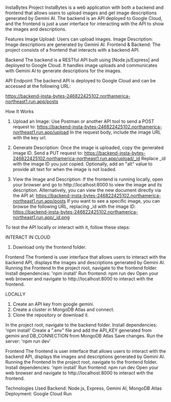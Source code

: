 InstaBytes Project
InstaBytes is a web application with both a backend and frontend that allows users to upload images and get image descriptions generated by Gemini AI. The backend is an API deployed to Google Cloud, and the frontend is just a user interface for interacting with the API to show the images and descriptions.

Features
Image Upload: Users can upload images.
Image Description: Image descriptions are generated by Gemini AI.
Frontend & Backend: The project consists of a frontend that interacts with a backend API.

Backend
The backend is a RESTful API built using [Node.js/Express] and deployed to Google Cloud. It handles image uploads and communicates with Gemini AI to generate descriptions for the images.

API Endpoint
The backend API is deployed to Google Cloud and can be accessed at the following URL:

https://backend-insta-bytes-246822425102.northamerica-northeast1.run.app/posts

How It Works
  
  1. Upload an Image:
Use Postman or another API tool to send a POST request to:
https://backend-insta-bytes-246822425102.northamerica-northeast1.run.app/upload
In the request body, include the image URL with the key url.

  2. Generate Description:
Once the image is uploaded, copy the generated image ID.
Send a PUT request to:
https://backend-insta-bytes-246822425102.northamerica-northeast1.run.app/upload/_id
Replace _id with the image ID you just copied.
Optionally, add an "alt" value to provide alt text for when the image is not loaded.

  3. View the Image and Description:
If the frontend is running locally, open your browser and go to http://localhost:8000 to view the image and its description.
Alternatively, you can view the new document directly via the API at:
https://backend-insta-bytes-246822425102.northamerica-northeast1.run.app/posts
If you want to see a specific image, you can browse the following URL, replacing _id with the image ID:
https://backend-insta-bytes-246822425102.northamerica-northeast1.run.app/_id.png

To test the API locally or interact with it, follow these steps:

INTERACT IN CLOUD
1. Download only the frontend folder.

Frontend
The frontend is user interface that allows users to interact with the backend API, displays the images and descriptions generated by Gemini AI.
Running the Frontend
In the project root, navigate to the frontend folder.
Install dependencies:
'npm install'
Run frontend:
npm run dev
Open your web browser and navigate to http://localhost:8000 to interact with the frontend.


LOCALLY
1. Create an API key from google gemini.
2. Create a cluster in MongoDB Atlas and connect.
3. Clone the repository or download it.

In the project root, navigate to the backend folder.
Install dependencies:
'npm install'
Create a ".env" file and add the API_KEY generated from gemini and DB_CONNECTION from MongoDB Atlas
Save changes.
Run the server:
'npm run dev'

Frontend
The frontend is user interface that allows users to interact with the backend API, displays the images and descriptions generated by Gemini AI.
Running the Frontend
In the project root, navigate to the frontend folder.
Install dependencies:
'npm install'
Run frontend:
npm run dev
Open your web browser and navigate to http://localhost:8000 to interact with the frontend.

Technologies Used
Backend: Node.js, Express, Gemini AI, MongoDB Atlas
Deployment: Google Cloud Run
